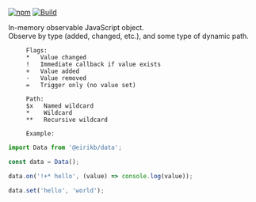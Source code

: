 [![npm](https://img.shields.io/npm/v/@eirikb/data.svg)](https://npmjs.org/package/@eirikb/data)
[![Build](https://github.com/eirikb/data/workflows/main/badge.svg)](https://github.com/eirikb/data/actions?query=workflow%3Amain)

In-memory observable JavaScript object.  
Observe by type (added, changed, etc.), and some type of dynamic path.
```
     Flags:
     *   Value changed
     !   Immediate callback if value exists
     +   Value added
     -   Value removed
     =   Trigger only (no value set)
 
     Path:
     $x   Named wildcard
     *    Wildcard
     **   Recursive wildcard
 
     Example:
```

```JavaScript
import Data from '@eirikb/data';

const data = Data();

data.on('!+* hello', (value) => console.log(value));

data.set('hello', 'world');
```
